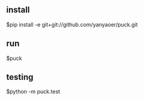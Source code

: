 install
---

  $pip install -e git+git://github.com/yanyaoer/puck.git


run
---

  $puck


testing
---

  $python -m puck.test
